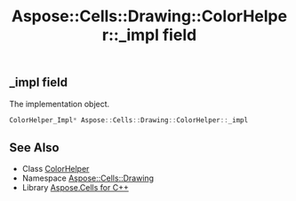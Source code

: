 ﻿---
title: Aspose::Cells::Drawing::ColorHelper::_impl field
linktitle: _impl
second_title: Aspose.Cells for C++ API Reference
description: 'Aspose::Cells::Drawing::ColorHelper::_impl field. The implementation object in C++.'
type: docs
weight: 800
url: /cpp/aspose.cells.drawing/colorhelper/_impl/
---
## _impl field


The implementation object.

```cpp
ColorHelper_Impl* Aspose::Cells::Drawing::ColorHelper::_impl
```

## See Also

* Class [ColorHelper](../)
* Namespace [Aspose::Cells::Drawing](../../)
* Library [Aspose.Cells for C++](../../../)
